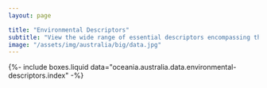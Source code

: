 ```yaml
---
layout: page

title: "Environmental Descriptors"
subtitle: "View the wide range of essential descriptors encompassing the land, marine and atmosphere at multiple spatial and temporal scales for Australia, many of which have been provided through Earth observations."
image: "/assets/img/australia/big/data.jpg"
---
```


{%-
include boxes.liquid
data="oceania.australia.data.environmental-descriptors.index"
-%}
